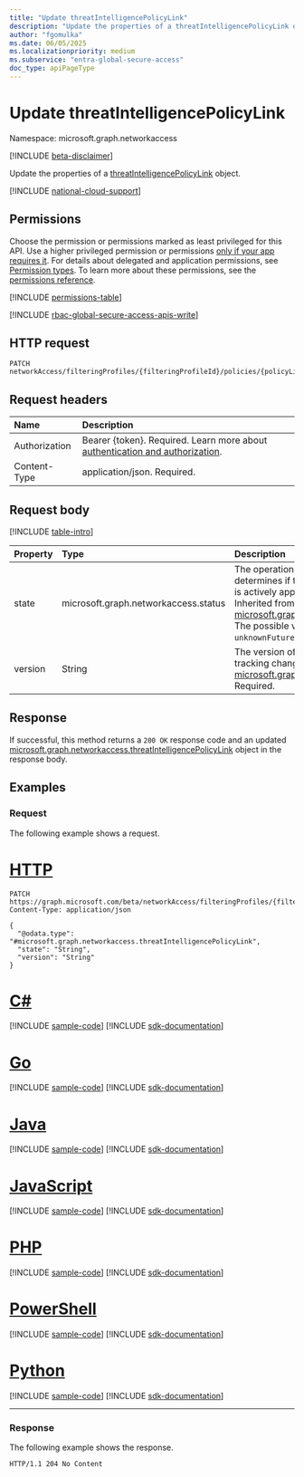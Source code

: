 ```yaml
---
title: "Update threatIntelligencePolicyLink"
description: "Update the properties of a threatIntelligencePolicyLink object."
author: "fgomulka"
ms.date: 06/05/2025
ms.localizationpriority: medium
ms.subservice: "entra-global-secure-access"
doc_type: apiPageType
---
```


# Update threatIntelligencePolicyLink

Namespace: microsoft.graph.networkaccess

[!INCLUDE [beta-disclaimer](../../includes/beta-disclaimer.md)]

Update the properties of a [threatIntelligencePolicyLink](../resources/networkaccess-threatintelligencepolicylink.md) object.

[!INCLUDE [national-cloud-support](../../includes/global-only.md)]

## Permissions

Choose the permission or permissions marked as least privileged for this API. Use a higher privileged permission or permissions [only if your app requires it](/graph/permissions-overview#best-practices-for-using-microsoft-graph-permissions). For details about delegated and application permissions, see [Permission types](/graph/permissions-overview#permission-types). To learn more about these permissions, see the [permissions reference](/graph/permissions-reference).

<!-- { "blockType": "permissions", "name": "networkaccess_threatintelligencepolicylink_update" } -->
[!INCLUDE [permissions-table](../includes/permissions/networkaccess-threatintelligencepolicylink-update-permissions.md)]

[!INCLUDE [rbac-global-secure-access-apis-write](../includes/rbac-for-apis/rbac-global-secure-access-apis-write.md)]

## HTTP request

<!-- {
  "blockType": "ignored"
}
-->
```http
PATCH networkAccess/filteringProfiles/{filteringProfileId}/policies/{policyLinkId}
```

## Request headers

|Name|Description|
|:---|:---|
|Authorization|Bearer {token}. Required. Learn more about [authentication and authorization](/graph/auth/auth-concepts).|
|Content-Type|application/json. Required.|

## Request body

[!INCLUDE [table-intro](../../includes/update-property-table-intro.md)]


|Property|Type|Description|
|:---|:---|:---|
|state|microsoft.graph.networkaccess.status|The operational state of the policy link that determines if the threat intelligence policy is actively applied to network traffic. Inherited from [microsoft.graph.networkaccess.policyLink](../resources/networkaccess-policylink.md). The possible values are: `enabled`, `disabled`, `unknownFutureValue`. Required.|
|version|String|The version of the policy link, used for tracking changes. Inherited from [microsoft.graph.networkaccess.policyLink](../resources/networkaccess-policylink.md). Required.|



## Response

If successful, this method returns a `200 OK` response code and an updated [microsoft.graph.networkaccess.threatIntelligencePolicyLink](../resources/networkaccess-threatintelligencepolicylink.md) object in the response body.

## Examples

### Request

The following example shows a request.
# [HTTP](#tab/http)
<!-- {
  "blockType": "request",
  "name": "update_threatintelligencepolicylink"
}
-->
```http
PATCH https://graph.microsoft.com/beta/networkAccess/filteringProfiles/{filteringProfileId}/policies/{policyLinkId}
Content-Type: application/json

{
  "@odata.type": "#microsoft.graph.networkaccess.threatIntelligencePolicyLink",
  "state": "String",
  "version": "String"
}
```

# [C#](#tab/csharp)
[!INCLUDE [sample-code](../includes/snippets/csharp/update-threatintelligencepolicylink-csharp-snippets.md)]
[!INCLUDE [sdk-documentation](../includes/snippets/snippets-sdk-documentation-link.md)]

# [Go](#tab/go)
[!INCLUDE [sample-code](../includes/snippets/go/update-threatintelligencepolicylink-go-snippets.md)]
[!INCLUDE [sdk-documentation](../includes/snippets/snippets-sdk-documentation-link.md)]

# [Java](#tab/java)
[!INCLUDE [sample-code](../includes/snippets/java/update-threatintelligencepolicylink-java-snippets.md)]
[!INCLUDE [sdk-documentation](../includes/snippets/snippets-sdk-documentation-link.md)]

# [JavaScript](#tab/javascript)
[!INCLUDE [sample-code](../includes/snippets/javascript/update-threatintelligencepolicylink-javascript-snippets.md)]
[!INCLUDE [sdk-documentation](../includes/snippets/snippets-sdk-documentation-link.md)]

# [PHP](#tab/php)
[!INCLUDE [sample-code](../includes/snippets/php/update-threatintelligencepolicylink-php-snippets.md)]
[!INCLUDE [sdk-documentation](../includes/snippets/snippets-sdk-documentation-link.md)]

# [PowerShell](#tab/powershell)
[!INCLUDE [sample-code](../includes/snippets/powershell/update-threatintelligencepolicylink-powershell-snippets.md)]
[!INCLUDE [sdk-documentation](../includes/snippets/snippets-sdk-documentation-link.md)]

# [Python](#tab/python)
[!INCLUDE [sample-code](../includes/snippets/python/update-threatintelligencepolicylink-python-snippets.md)]
[!INCLUDE [sdk-documentation](../includes/snippets/snippets-sdk-documentation-link.md)]

---

### Response

The following example shows the response.
<!-- {
  "blockType": "response",
  "truncated": true
}
-->
```http
HTTP/1.1 204 No Content
```

